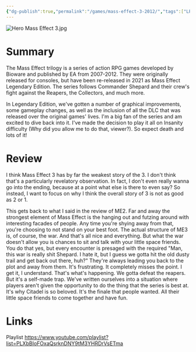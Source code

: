 ```yaml
---
{"dg-publish":true,"permalink":"/games/mass-effect-3-2012/","tags":["LP","games"],"created":"2023-12-08","updated":"2024-10-29"}
---
```



![Hero Mass Effect 3.jpg](/img/user/Attachments/Hero%20Mass%20Effect%203.jpg)

# Summary

The Mass Effect trilogy is a series of action RPG games developed by Bioware and published by EA from 2007-2012. They were originally released for consoles, but have been re-released in 2021 as Mass Effect Legendary Edition. The series follows Commander Shepard and their crew's fight against the Reapers, the Collectors, and much more.

In Legendary Edition, we've gotten a number of graphical improvements, some gameplay changes, as well as the inclusion of all the DLC that was released over the original games' lives. I'm a big fan of the series and am excited to dive back into it. I've made the decision to play it all on Insanity difficulty (Why did you allow me to do that, viewer?). So expect death and lots of it!

# Review

I think Mass Effect 3 has by far the weakest story of the 3. I don't think that's a particularly revelatory observation. In fact, I don't even really wanna go into the ending, because at a point what else is there to even say? So instead, I want to focus on why I think the overall story of 3 is not as good as 2 or 1.

This gets back to what I said in the review of ME2. Far and away the strongest element of Mass Effect is the hanging out and futzing around with interesting facades of people. Any time you're shying away from that, you're choosing to not stand on your best foot. The actual structure of ME3 is, of course, the war. And that's all nice and everything. But what the war doesn't allow you is chances to sit and talk with your little space friends. You do that yes, but every encounter is presaged with the required "Man, this war is really shit Shepard. I hate it, but I guess we gotta hit the old dusty trail and get back out there, huh?" They're always leading you back to the plot and away from them. It's frustrating. It completely misses the point. I get it, I understand. That's what's happening. We gotta defeat the reapers. But it's a self-made trap. We've written ourselves into a situation where players aren't given the opportunity to do the thing that the series is best at. It's why Citadel is so beloved. It's the finale that people wanted. All their little space friends to come together and have fun.

# Links

Playlist https://www.youtube.com/playlist?list=PLXbBIoFOxaQsrknDNY9tM3YHRDrVsETma
